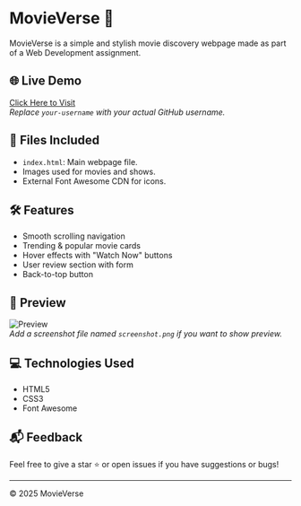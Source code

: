 # MovieVerse 🎥

MovieVerse is a simple and stylish movie discovery webpage made as part of a Web Development assignment.

## 🌐 Live Demo
[Click Here to Visit](https://rutukale2810.github.io/movieverse-webd/)  
*Replace `your-username` with your actual GitHub username.*

## 📁 Files Included
- `index.html`: Main webpage file.
- Images used for movies and shows.
- External Font Awesome CDN for icons.

## 🛠 Features
- Smooth scrolling navigation
- Trending & popular movie cards
- Hover effects with "Watch Now" buttons
- User review section with form
- Back-to-top button

## 📸 Preview
![Preview](screenshot.png)  
*Add a screenshot file named `screenshot.png` if you want to show preview.*

## 💻 Technologies Used
- HTML5
- CSS3
- Font Awesome

## 📬 Feedback
Feel free to give a star ⭐ or open issues if you have suggestions or bugs!

---

© 2025 MovieVerse
